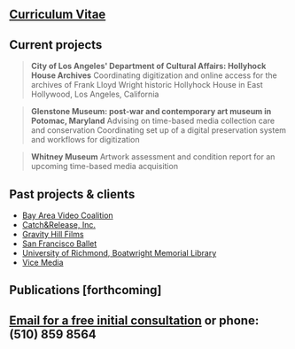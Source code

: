 
## [Curriculum Vitae](https://laurensorensen.github.io/CV_website.pdf)


## Current projects


>**City of Los Angeles' Department of Cultural Affairs: Hollyhock House Archives**
> Coordinating digitization and online access for the archives of Frank Lloyd Wright historic Hollyhock House in East Hollywood, Los
> Angeles, California


>**Glenstone Museum: post-war and contemporary art museum in Potomac, Maryland**
> Advising on time-based media collection care and conservation
> Coordinating set up of a digital preservation system and workflows for digitization


>**Whitney Museum**
> Artwork assessment and condition report for an upcoming time-based media acquisition

## Past projects & clients
<ul>
	<li>
	<a href="https://bavc.org/preserve-media" target="_blank">Bay Area Video Coalition</a>
	</li>
	<li>
	<a href="https://catchandrelease.com/" target="_blank" data-content="https://catchandrelease.com/">Catch&amp;Release, Inc.</a>
	</li>
	<li>
	<a href="https://jemcohenfilms.com/" target="_blank">Gravity Hill Films</a>
	</li>
	<li>
	<a href="https://www.sfballet.org/" target="_blank">San Francisco Ballet</a>
	</li>
	<li>
	<a href="https://library.richmond.edu/" target="_blank">University of Richmond, Boatwright Memorial Library</a>
	</li>
	<li>
	<a href="https://www.imdb.com/title/tt8079498/" target="_blank">Vice Media</a>
	</li>
</ul>

## Publications [forthcoming]

## [Email for a free initial consultation](mailto:"lauren[dot]sorensen[at]gmail[dot]com]") or phone: (510) 859 8564

